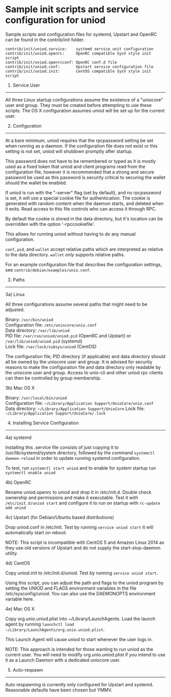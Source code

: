 Sample init scripts and service configuration for uniod
==========================================================

Sample scripts and configuration files for systemd, Upstart and OpenRC
can be found in the contrib/init folder.

    contrib/init/uniod.service:    systemd service unit configuration
    contrib/init/uniod.openrc:     OpenRC compatible SysV style init script
    contrib/init/uniod.openrcconf: OpenRC conf.d file
    contrib/init/uniod.conf:       Upstart service configuration file
    contrib/init/uniod.init:       CentOS compatible SysV style init script

1. Service User
---------------------------------

All three Linux startup configurations assume the existence of a "uniocore" user
and group.  They must be created before attempting to use these scripts.
The OS X configuration assumes uniod will be set up for the current user.

2. Configuration
---------------------------------

At a bare minimum, uniod requires that the rpcpassword setting be set
when running as a daemon.  If the configuration file does not exist or this
setting is not set, uniod will shutdown promptly after startup.

This password does not have to be remembered or typed as it is mostly used
as a fixed token that uniod and client programs read from the configuration
file, however it is recommended that a strong and secure password be used
as this password is security critical to securing the wallet should the
wallet be enabled.

If uniod is run with the "-server" flag (set by default), and no rpcpassword is set,
it will use a special cookie file for authentication. The cookie is generated with random
content when the daemon starts, and deleted when it exits. Read access to this file
controls who can access it through RPC.

By default the cookie is stored in the data directory, but it's location can be overridden
with the option '-rpccookiefile'.

This allows for running uniod without having to do any manual configuration.

`conf`, `pid`, and `wallet` accept relative paths which are interpreted as
relative to the data directory. `wallet` *only* supports relative paths.

For an example configuration file that describes the configuration settings,
see `contrib/debian/examples/unio.conf`.

3. Paths
---------------------------------

3a) Linux

All three configurations assume several paths that might need to be adjusted.

Binary:              `/usr/bin/uniod`  
Configuration file:  `/etc/uniocore/unio.conf`  
Data directory:      `/var/lib/uniod`  
PID file:            `/var/run/uniod/uniod.pid` (OpenRC and Upstart) or `/var/lib/uniod/uniod.pid` (systemd)  
Lock file:           `/var/lock/subsys/uniod` (CentOS)  

The configuration file, PID directory (if applicable) and data directory
should all be owned by the uniocore user and group.  It is advised for security
reasons to make the configuration file and data directory only readable by the
uniocore user and group.  Access to unio-cli and other uniod rpc clients
can then be controlled by group membership.

3b) Mac OS X

Binary:              `/usr/local/bin/uniod`  
Configuration file:  `~/Library/Application Support/UnioCore/unio.conf`  
Data directory:      `~/Library/Application Support/UnioCore`
Lock file:           `~/Library/Application Support/UnioCore/.lock`

4. Installing Service Configuration
-----------------------------------

4a) systemd

Installing this .service file consists of just copying it to
/usr/lib/systemd/system directory, followed by the command
`systemctl daemon-reload` in order to update running systemd configuration.

To test, run `systemctl start uniod` and to enable for system startup run
`systemctl enable uniod`

4b) OpenRC

Rename uniod.openrc to uniod and drop it in /etc/init.d.  Double
check ownership and permissions and make it executable.  Test it with
`/etc/init.d/uniod start` and configure it to run on startup with
`rc-update add uniod`

4c) Upstart (for Debian/Ubuntu based distributions)

Drop uniod.conf in /etc/init.  Test by running `service uniod start`
it will automatically start on reboot.

NOTE: This script is incompatible with CentOS 5 and Amazon Linux 2014 as they
use old versions of Upstart and do not supply the start-stop-daemon utility.

4d) CentOS

Copy uniod.init to /etc/init.d/uniod. Test by running `service uniod start`.

Using this script, you can adjust the path and flags to the uniod program by
setting the UNIOD and FLAGS environment variables in the file
/etc/sysconfig/uniod. You can also use the DAEMONOPTS environment variable here.

4e) Mac OS X

Copy org.unio.uniod.plist into ~/Library/LaunchAgents. Load the launch agent by
running `launchctl load ~/Library/LaunchAgents/org.unio.uniod.plist`.

This Launch Agent will cause uniod to start whenever the user logs in.

NOTE: This approach is intended for those wanting to run uniod as the current user.
You will need to modify org.unio.uniod.plist if you intend to use it as a
Launch Daemon with a dedicated uniocore user.

5. Auto-respawn
-----------------------------------

Auto respawning is currently only configured for Upstart and systemd.
Reasonable defaults have been chosen but YMMV.

